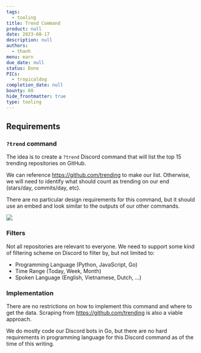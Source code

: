 ```yaml
---
tags:
  - tooling
title: Trend Command
product: null
date: 2023-08-17
description: null
authors:
  - thanh
menu: earn
due_date: null
status: Done
PICs:
  - tropicaldog
completion_date: null
bounty: 60
hide_frontmatter: true
type: tooling
---
```


## Requirements
### `?trend` command
The idea is to create a `?trend` Discord command that will list the top 15 trending repositories on GitHub.

We can reference https://github.com/trending to make our list. Otherwise, we will need to identify what should count as trending on our end (stars/day, commits/day, etc).

There are no particular design requirements for this command, but it should use an embed and look similar to the outputs of our other commands.

![](careers/earn/assets/trend-command_d0b559649b02683978bb96cfc06b1569_md5.webp)

### Filters
Not all repositories are relevant to everyone. We need to support some kind of filtering scheme on Discord to filter by, but not limited to:

- Programming Language (Python, JavaScript, Go)
- Time Range (Today, Week, Month)
- Spoken Language (English, Vietnamese, Dutch, …)

### Implementation
There are no restrictions on how to implement this command and where to get the data. Scraping from https://github.com/trending is also a viable approach.

We do mostly code our Discord bots in Go, but there are no hard requirements in programming language for this Discord command as of the time of this writing.
